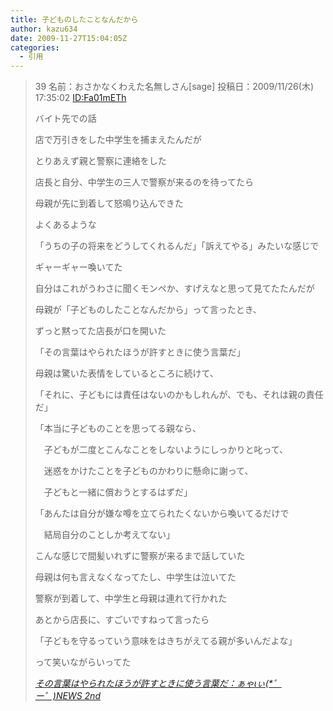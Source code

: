 ```yaml
---
title: 子どものしたことなんだから
author: kazu634
date: 2009-11-27T15:04:05Z
categories:
  - 引用
---
```

<div class="section">
<blockquote title="Blogger Alliance | 404 Not Found" cite="http://ayacnews2nd.com/archives/51416176.html">
<p>
      39 名前：おさかなくわえた名無しさん[sage] 投稿日：2009/11/26(木) 17:35:02 <a href="http://d.hatena.ne.jp/Fa01mETh/" onclick="__gaTracker('send', 'event', 'outbound-article', 'http://d.hatena.ne.jp/Fa01mETh/', 'ID:Fa01mETh');">ID:Fa01mETh</a>
</p>

<p>
      バイト先での話
</p>

<p>
      店で万引きをした中学生を捕まえたんだが
</p>

<p>
      とりあえず親と警察に連絡をした
</p>

<p>
      店長と自分、中学生の三人で警察が来るのを待ってたら
</p>

<p>
      母親が先に到着して怒鳴り込んできた
</p>

<p>
      よくあるような
</p>

<p>
      「うちの子の将来をどうしてくれるんだ」「訴えてやる」みたいな感じで
</p>

<p>
      ギャーギャー喚いてた
</p>

<p>
      自分はこれがうわさに聞くモンペか、すげえなと思って見てたたんだが
</p>

<p>
      母親が「子どものしたことなんだから」って言ったとき、
</p>

<p>
      ずっと黙ってた店長が口を開いた
</p>

<p>
</p>

<p>
      「その言葉はやられたほうが許すときに使う言葉だ」
</p>

<p>
</p>

<p>
      母親は驚いた表情をしているところに続けて、
</p>

<p>
      「それに、子どもには責任はないのかもしれんが、でも、それは親の責任だ」
</p>

<p>
      「本当に子どものことを思ってる親なら、
</p>

<p>
      　子どもが二度とこんなことをしないようにしっかりと叱って、
</p>

<p>
      　迷惑をかけたことを子どものかわりに懸命に謝って、
</p>

<p>
      　子どもと一緒に償おうとするはずだ」
</p>

<p>
      「あんたは自分が嫌な噂を立てられたくないから喚いてるだけで
</p>

<p>
      　結局自分のことしか考えてない」
</p>

<p>
</p>

<p>
</p>

<p>
      こんな感じで間髪いれずに警察が来るまで話していた
</p>

<p>
      母親は何も言えなくなってたし、中学生は泣いてた
</p>

<p>
      警察が到着して、中学生と母親は連れて行かれた
</p>

<p>
</p>

<p>
      あとから店長に、すごいですねって言ったら
</p>

<p>
      「子どもを守るっていう意味をはきちがえてる親が多いんだよな」
</p>

<p>
      って笑いながらいってた
</p>

<p>
<cite><a href="http://ayacnews2nd.com/archives/51416176.html" onclick="__gaTracker('send', 'event', 'outbound-article', 'http://ayacnews2nd.com/archives/51416176.html', 'その言葉はやられたほうが許すときに使う言葉だ：ぁゃιぃ(*゜ー゜)NEWS 2nd');" target="_blank">その言葉はやられたほうが許すときに使う言葉だ：ぁゃιぃ(*゜ー゜)NEWS 2nd</a></cite>
</p>
</blockquote>
</div>
